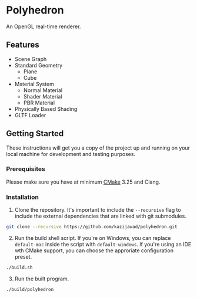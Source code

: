 # Polyhedron

An OpenGL real-time renderer.

## Features

- Scene Graph
- Standard Geometry
    - Plane
    - Cube
- Material System
    - Normal Material
    - Shader Material
    - PBR Material
- Physically Based Shading
- GLTF Loader

## Getting Started

These instructions will get you a copy of the project up and running on your local machine for development and testing purposes.

### Prerequisites

Please make sure you have at minimum [CMake](https://cmake.org) 3.25 and Clang.

### Installation

1. Clone the repository. It's important to include the `--recursive` flag to include the external dependencies that are linked with git submodules.

```bash
git clone --recursive https://github.com/kazijawad/polyhedron.git
```

2. Run the build shell script. If you're on Windows, you can replace `default-mac` inside the script with `default-windows`.
If you're using an IDE wth CMake support, you can choose the approriate configuration preset.

```bash
./build.sh
```

3. Run the built program.

```bash
./build/polyhedron
```
